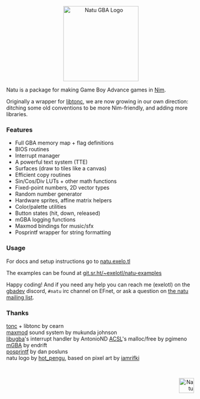 <p align="center"><img width="200" src="https://user-images.githubusercontent.com/569607/85204175-8293f180-b30a-11ea-9fb0-66a502f740ba.png" alt="Natu GBA Logo"></p>

Natu is a package for making Game Boy Advance games in [Nim](https://nim-lang.org/).

Originally a wrapper for [libtonc](https://www.coranac.com/tonc/text/), we are now growing in our own direction: ditching some old conventions to be more Nim-friendly, and adding more libraries.

### Features

- Full GBA memory map + flag definitions
- BIOS routines
- Interrupt manager
- A powerful text system (TTE)
- Surfaces (draw to tiles like a canvas)
- Efficient copy routines
- Sin/Cos/Div LUTs + other math functions
- Fixed-point numbers, 2D vector types
- Random number generator
- Hardware sprites, affine matrix helpers
- Color/palette utilities
- Button states (hit, down, released)
- mGBA logging functions
- Maxmod bindings for music/sfx
- Posprintf wrapper for string formatting

### Usage

For docs and setup instructions go to [natu.exelo.tl](https://natu.exelo.tl)

The examples can be found at [git.sr.ht/~exelotl/natu-examples](https://git.sr.ht/~exelotl/natu-examples)

Happy coding! And if you need any help you can reach me (exelotl) on the [gbadev](https://discord.gg/2WS7bpJ) discord, `#natu` irc channel on EFnet, or ask a question on [the natu mailing list](https://lists.sr.ht/~exelotl/natu).

### Thanks

[tonc](https://gbadev.net/tonc/) + libtonc by cearn  
[maxmod](https://maxmod.devkitpro.org/) sound system by mukunda johnson  
[libugba](https://github.com/AntonioND/libugba)'s interrupt handler by AntonioND
[ACSL](https://codeberg.org/pgimeno/ACSL)'s malloc/free by pgimeno
[mGBA](https://mgba.io/) by endrift  
[posprintf](http://www.danposluns.com/gbadev/posprintf/index.html) by dan posluns  
natu logo by [hot_pengu](https://twitter.com/hot_pengu), based on pixel art by [iamrifki](https://iamrifki.github.io/)  

<br>
<p align="right"><img width="40" src="https://user-images.githubusercontent.com/569607/85335282-a440d480-b4d4-11ea-9f7f-a48ae4726525.png" alt="Natu" title="noot noot!">&nbsp;</p>
